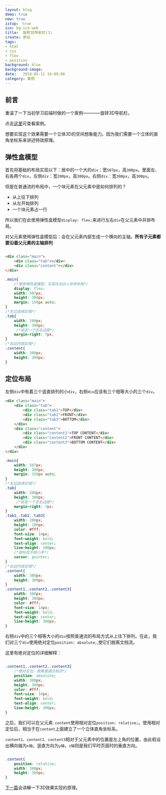 ```yaml
---
layout: blog
demo: true
new: true
istop:　true
ico: bg-ico-web
title:  旋转3D导航栏(1)
create: 原创
tags:
- html
- css
- flex
- position
background: blue
background-image: 
date:   2018-05-11 14:09:00
category: 案例
---
```


## 前言

重温了一下当初学习前端时做的一个案例————旋转3D导航栏。  

点击<a href="https://hangforfreedom.github.io/some-cases/demo-7/demo.html" target="_blank">这里</a>可查看案例。  

想要实现这个效果需要一个立体3D的空间想象能力。因为我们需要一个立体的直角坐标系来讲述特效原理。

## 弹性盒模型

首先将基础的布局实现以下：居中的一个大的``div``：宽``507px``，高``300px``。里面左、右各两个``div``，左侧``div``：宽``200px``，高``300px``。右侧``div``：宽``300px``，高``300px``。  

但是在普通流的布局中，一个块元素在父元素中是如何排列的？  

 - 从上往下排列
 - 从左开始排列
 - 一个块元素占一行

所以我们在此使用弹性盒模型``display: flex;``来进行左右``div``在父元素中并排布局。  

对父元素使用弹性盒模型后：会在父元素内部生成一个横向的主轴，<b>所有子元素都要沿着父元素的主轴排列</b>

<img src="https://hangforfreedom.github.io/thumbnails/3D-rotate-1.png" alt="">

```html
<div class="main">
    <div class="tab"></div>
    <div class="content"></div>
</div>
```

```css
.main{
    /*使用弹性盒模型，实现左右div并排布局*/
    display: flex;
    width: 507px;
    height: 300px;
    margin: 150px auto;
}
/*左边选择区域*/
.tab{
    width: 200px;
    height: 300px;
     /*给定一个左右边距*/
    margin-right: 7px;
}
/*右边内容区域*/
.content{
    width: 300px;
    height: 300px;
}
```


## 定位布局

左侧``div``中有着三个竖直排列的小``div``，右侧``div``应该有三个相等大小的三个``div``。  

```html
<div class="main">
    <div class="tab">
        <div class="tab1">TOP</div>
        <div class="tab2">FRONT</div>
        <div class="tab3">BOTTOM</div>
    </div>
    <div class="content">
        <div class="content1">TOP CONTENT</div>
        <div class="content2">FRONT CONTENT</div>
        <div class="content3">BOTTOM CONTENT</div>
    </div>
</div>
```


```css
.main{
    width: 507px;
    height: 300px;
    margin: 150px auto;
}
/*左边选择区域*/
.tab{
    width: 200px;
    height: 300px;
     /*给定一个左右边距*/
    margin-right: 7px;
}
.tab1,.tab2,.tab3{
    width: 200px;
    height: 100px;
    color: #fff;
    font-size: 14px;
    font-weight: bold;
    text-align: center;
    line-height: 100px; 
    /*鼠标显示成小手*/
    cursor: pointer;
}
/*右边内容区域*/
.content{
    width: 300px;
    height: 300px;
}
.content1,.content2,.content3{
    width: 300px;
    height: 300px;
    color: #fff;
    font-size: 14px;
    font-weight: bold;
    text-align: center;
    line-height: 300px; 
}
```

右侧``div``中的三个相等大小的``div``按照普通流的布局方式从上往下排列。在此，我们对三个``div``使用绝对定位``position: absolute;``,使它们脱离文档流。  

这里有绝对定位的详细解释：  

<img src="https://hangforfreedom.github.io/thumbnails/3D-rotate-2.png" alt="">

```css
.content1,.content2,.content3{
    /*绝对定位，脱离普通文档流*/
    position: absolute;
    width: 300px;
    height: 300px;
    color: #fff;
    font-size: 14px;
    font-weight: bold;
    text-align: center;
    line-height: 300px; 
}
```

之后，我们可以在父元素``.content``使用相对定位``position: relative;``。使用相对定位后，相当于在``content``上面建立了一个立体直角坐标系。  

``content1、content2、content3``相对于父元素中的位置是左上角的位置，由此假设出横向轴为``x轴``，竖直方向为``y轴``，``z轴``则是我们平时页面时的垂直方向。  

<img src="https://hangforfreedom.github.io/thumbnails/3D-rotate-3.png" alt="">

```css
.content{
    position: relative;
    width: 300px;
    height: 300px;
}
```

<a href="">下一篇</a>会讲解一下3D效果实现的原理。